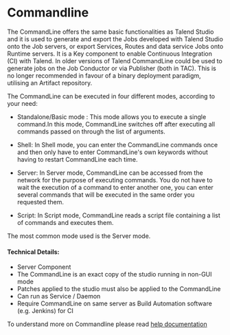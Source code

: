 # Commandline

The CommandLine offers the same basic functionalities as Talend Studio and it is used to generate and export the Jobs developed with Talend Studio onto the Job servers, or export Services, Routes and data service Jobs onto Runtime servers. It is a Key component to enable Continuous Integration (CI) with Talend. In older versions of Talend CommandLine could be used to generate jobs on the Job Conductor or via Publisher (both in TAC). This is no longer recommended in favour of a binary deployment paradigm, utilising an Artifact repository.

The CommandLine can be executed in four different modes, according to your need:

- Standalone/Basic mode : This mode allows you to execute a single command.In this mode, CommandLine switches off after executing all commands passed on through the list of arguments. 

- Shell: In Shell mode, you can enter the CommandLine commands once and then only have to enter CommandLine's own keywords without having to restart CommandLine each time.

- Server: In Server mode, CommandLine can be accessed from the network for the purpose of executing commands. You do not have to wait the execution of a command to enter another one, you can enter several commands that will be executed in the same order you requested them.

- Script: In Script mode, CommandLine reads a script file containing a list of commands and executes them.

The most common mode used is the Server mode.

#### Technical Details:
- Server Component
- The CommandLine is an exact copy of the studio running in non-GUI mode
- Patches applied to the studio must also be applied to the CommandLine
- Can run as Service / Daemon 
- Require CommandLine on same server as Build Automation software (e.g. Jenkins) for CI

To understand more on Commandline please read [help documentation][commandline-overview]

<!-- links -->
[commandline-overview]: https://help.talend.com/reader/uwwCVAHxWDS6l5fZQ~lVYA/w9WipT881wISUB7x1sPkAQ "Publishing into the Artifact repository"
